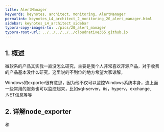 ```yaml
---
title: AlertManager
keywords: keynotes, architect, monitoring, AlertManager
permalink: keynotes_L4_architect_2_monitoring_20_alert_manager.html
sidebar: keynotes_L4_architect_sidebar
typora-copy-images-to: ./pics/20_alert_manager
typora-root-url: ../../../../../cloudnative365.github.io
---
```


## 1. 概述

微软系的产品其实我一直没怎么研究，主要是我个人非常喜欢开源产品，对于收费的产品基本没什么研究。这里说的不到位的地方希望大家谅解。

Windows的exporter很有意思，因为他不仅可以监控Windows系统本身，连上面一些常用的服务也可以监控起来，比如sql-server，iis，hyperv，exchange, .NET信息等等

## 2. 详解node_exporter

和